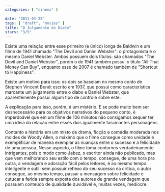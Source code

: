```yaml
---
categories: [ "cinema" ]

date: "2011-03-28"
tags: [ "draft", "movies" ]
title: "O Julgamento do Diabo"
stars: "3/5"
---
```

Existe uma relação entre esse primeiro (e único) longa de Baldwin e um filme de 1941 chamado "The Devil and Daniel Webster": o protagonista é o mesmo Daniel Webster. Ambos possuem dois títulos: são chamados "The Devil and Daniel Webster", porém o de 1941 também possui o título "All That Money Can Buy", enquanto esse de 2007 é chamado também de "Shortcut to Happiness".

Existe um motivo para isso: os dois se baseiam no mesmo conto de Stephen Vincent Benét escrito em 1937, que possui como característica marcante um julgamento entre o diabo e Daniel Webster, que aparentemente possui algum tipo de controle sobre este.

A explicação para isso, porém, é um mistério. E se pode muito bem ser desnecessário para os objetivos narrativos do pequeno conto, é imperdoável que em um filme de 106 minutos não consigamos sequer ter uma ideia da relação entre esses dois igualmente fascinantes personagens.

Contanto a história em um misto de drama, ficção e comédia moderada nos moldes de Woody Allen, o máximo que o filme consegue como unidade é exemplificar de maneira exemplar as nuanças entre o sucesso e a felicidade de uma pessoa. Nesse aspecto, o filme toma contornos verdadeiramente intrigantes, pois o modo como Jabez, o escritor ainda não publicado, mas que vem melhorando seu estilo com o tempo, consegue, de uma hora pra outra, a vendagem e adoração fácil pelos leitores, é ao mesmo tempo inteligente e sutil: sem possuir reflexo do seu sucesso na crítica, o autor consegue, ao mesmo tempo, passar a mensagem sobre felicidade e cutucar a ferida sempre exposta dos autores de grande vendagem que possuem conteúdo de qualidade duvidável e, muitas vezes, medíocre.
